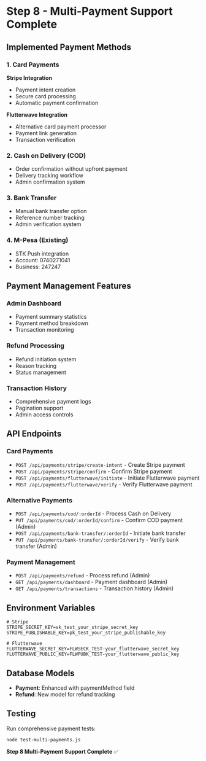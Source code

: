 # Step 8 - Multi-Payment Support Complete

## Implemented Payment Methods

### 1. Card Payments
**Stripe Integration**
- Payment intent creation
- Secure card processing
- Automatic payment confirmation

**Flutterwave Integration**
- Alternative card payment processor
- Payment link generation
- Transaction verification

### 2. Cash on Delivery (COD)
- Order confirmation without upfront payment
- Delivery tracking workflow
- Admin confirmation system

### 3. Bank Transfer
- Manual bank transfer option
- Reference number tracking
- Admin verification system

### 4. M-Pesa (Existing)
- STK Push integration
- Account: 0740271041
- Business: 247247

## Payment Management Features

### Admin Dashboard
- Payment summary statistics
- Payment method breakdown
- Transaction monitoring

### Refund Processing
- Refund initiation system
- Reason tracking
- Status management

### Transaction History
- Comprehensive payment logs
- Pagination support
- Admin access controls

## API Endpoints

### Card Payments
- `POST /api/payments/stripe/create-intent` - Create Stripe payment
- `POST /api/payments/stripe/confirm` - Confirm Stripe payment
- `POST /api/payments/flutterwave/initiate` - Initiate Flutterwave payment
- `POST /api/payments/flutterwave/verify` - Verify Flutterwave payment

### Alternative Payments
- `POST /api/payments/cod/:orderId` - Process Cash on Delivery
- `PUT /api/payments/cod/:orderId/confirm` - Confirm COD payment (Admin)
- `POST /api/payments/bank-transfer/:orderId` - Initiate bank transfer
- `PUT /api/payments/bank-transfer/:orderId/verify` - Verify bank transfer (Admin)

### Payment Management
- `POST /api/payments/refund` - Process refund (Admin)
- `GET /api/payments/dashboard` - Payment dashboard (Admin)
- `GET /api/payments/transactions` - Transaction history (Admin)

## Environment Variables
```
# Stripe
STRIPE_SECRET_KEY=sk_test_your_stripe_secret_key
STRIPE_PUBLISHABLE_KEY=pk_test_your_stripe_publishable_key

# Flutterwave
FLUTTERWAVE_SECRET_KEY=FLWSECK_TEST-your_flutterwave_secret_key
FLUTTERWAVE_PUBLIC_KEY=FLWPUBK_TEST-your_flutterwave_public_key
```

## Database Models
- **Payment**: Enhanced with paymentMethod field
- **Refund**: New model for refund tracking

## Testing
Run comprehensive payment tests:
```bash
node test-multi-payments.js
```

**Step 8 Multi-Payment Support Complete** ✅